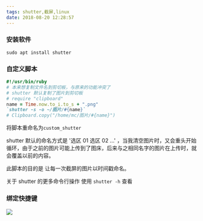 ```yaml
---
tags: shutter,截屏,linux
date: 2018-08-20 12:28:57
---
```


### 安装软件

`sudo apt install shutter`

### 自定义脚本

```ruby
#!/usr/bin/ruby
# 本来想复制文件名到剪切板，与原来的功能冲突了
# shutter 默认复制了图片到剪切板
# require "clipboard"
name = Time.now.to_i.to_s + ".png"
`shutter -s -o ~/图片/#{name}`
# Clipboard.copy("/home/mc/图片/#{name}")
```

将脚本重命名为`custom_shutter`

shutter 默认的命名方式是 '选区 01 选区 02 ...' ，当我清空图片时，又会重头开始循环，由于之前的图片可能上传到了图床，后来与之相同名字的图片在上传时，就会覆盖以前的内容。

此脚本的目的是 让每一次截屏的图片以时间戳命名。

关于 shutter 的更多命令行操作 使用 `shutter -h` 查看

### 绑定快捷键

![](http://ogbkru1bq.bkt.clouddn.com/1534739826.png)

